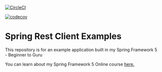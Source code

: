 
[![CircleCI](https://circleci.com/gh/Mesqualito/spring-apitest.svg?style=shield)](https://circleci.com/gh/Mesqualito/spring-apitest)

[![codecov](https://codecov.io/gh/Mesqualito/spring-apitest/branch/master/graph/badge.svg)](https://codecov.io/gh/Mesqualito/spring-apitest)

# Spring Rest Client Examples

This repository is for an example application built in my Spring Framework 5 - Beginner to Guru

You can learn about my Spring Framework 5 Online course [here.](http://courses.springframework.guru/p/spring-framework-5-begginer-to-guru/?product_id=363173)
